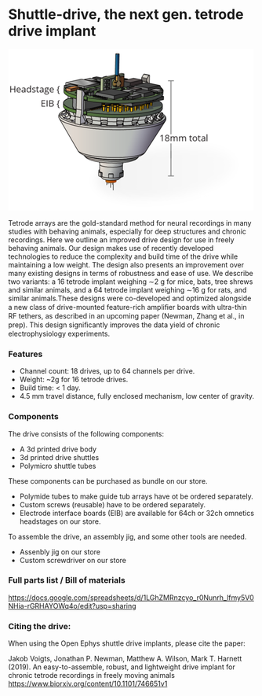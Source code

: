 # Shuttle-drive, the next gen. tetrode drive implant 

![mouse drive](doc/img/mousedrive_landing_page_img.png)

Tetrode arrays are the gold-standard method for neural recordings in many studies with behaving animals, especially for deep structures and chronic recordings. Here we outline an improved drive design for use in freely behaving animals. Our design makes use of recently developed technologies to reduce the complexity and build time of the drive while maintaining a low weight. The design also presents an improvement over many existing designs in terms of robustness and ease of use. We describe two variants: a 16 tetrode implant weighing ∼2 g for mice, bats, tree shrews and similar animals, and a 64 tetrode implant weighing ∼16 g for rats, and similar animals.These designs were co-developed and optimized alongside a new class of drive-mounted feature-rich ampliﬁer boards with ultra-thin RF tethers, as described in an upcoming paper (Newman, Zhang et al., in prep). This design signiﬁcantly improves the data yield of chronic electrophysiology experiments.

### Features
- Channel count: 18 drives, up to 64 channels per drive.
- Weight: ~2g for 16 tetrode drives.
- Build time:  < 1 day.
- 4.5 mm travel distance, fully enclosed mechanism, low center of gravity. 

### Components

The drive consists of the following components:
- A 3d printed drive body
- 3d printed drive shuttles
- Polymicro shuttle tubes

These components can be purchased as bundle on our store.
- Polymide tubes to make guide tub arrays have ot be ordered separately.
- Custom screws (reusable) have to be ordered separately.
- Electrode interface boards (EIB) are available for 64ch or 32ch omnetics headstages on our store.

To assemble the drive, an assembly jig, and some other tools are needed.

- Assenbly jig on our store
- Custom screwdriver on our store


### Full parts list / Bill of materials
https://docs.google.com/spreadsheets/d/1LGhZMRnzcyo_r0Nunrh_lfmy5V0NHia-rGRHAYOWq4o/edit?usp=sharing


### Citing the drive: 
When using the Open Ephys shuttle drive implants, please cite the paper:

Jakob Voigts, Jonathan P. Newman, Matthew A. Wilson, Mark T. Harnett (2019). An easy-to-assemble, robust, and lightweight drive implant for chronic tetrode recordings in freely moving animals
https://www.biorxiv.org/content/10.1101/746651v1

